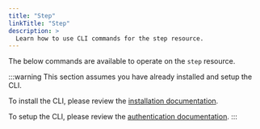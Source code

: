 ```yaml
---
title: "Step"
linkTitle: "Step"
description: >
  Learn how to use CLI commands for the step resource.
---
```


The below commands are available to operate on the `step` resource.

:::warning
This section assumes you have already installed and setup the CLI.

To install the CLI, please review the [installation documentation](/docs/reference/cli/install.md).

To setup the CLI, please review the [authentication documentation](/docs/reference/cli/authentication.md).
:::
